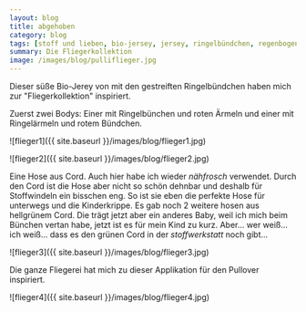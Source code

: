 ```yaml
---
layout: blog
title: abgehoben
category: blog
tags: [stoff und lieben, bio-jersey, jersey, ringelbündchen, regenbogenbody, schnabelina, nähfrosch, hose, cord, stoffwindel, raglanpulli, applikations]  
summary: Die Fliegerkollektion
image: /images/blog/pulliflieger.jpg
---
```

Dieser süße Bio-Jerey von mit den gestreiften Ringelbündchen haben mich zur "Fliegerkollektion" inspiriert. 

Zuerst zwei Bodys: Einer mit Ringelbünchen und roten Ärmeln und einer mit Ringelärmeln und rotem Bündchen.

![flieger1]({{ site.baseurl }}/images/blog/flieger1.jpg)

![flieger2]({{ site.baseurl }}/images/blog/flieger2.jpg)

Eine Hose aus Cord. Auch hier habe ich wieder *nähfrosch* verwendet. Durch den Cord ist die Hose aber nicht so schön dehnbar und deshalb für Stoffwindeln ein bisschen eng. So ist sie eben die perfekte Hose für unterwegs und die Kinderkrippe. 
Es gab noch 2 weitere hosen aus hellgrünem Cord. Die trägt jetzt aber ein anderes Baby, weil ich mich beim Bünchen vertan habe, jetzt ist es für mein Kind zu kurz. Aber... wer weiß... ich weiß... dass es den grünen Cord in der *stoffwerkstatt* noch gibt... 

![flieger3]({{ site.baseurl }}/images/blog/flieger3.jpg)

Die ganze Fliegerei hat mich zu dieser Applikation für den Pullover inspiriert. 

 ![flieger4]({{ site.baseurl }}/images/blog/flieger4.jpg)
